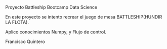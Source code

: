 Proyecto Battleship Bootcamp Data Science

En este proyecto se intento recrear el juego de mesa BATTLESHIP(HUNDIR LA FLOTA).

Aplico conocimientos Numpy, y Flujo de control.


Francisco Quintero
